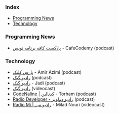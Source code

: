 ### Index

* [Programming News](#programming-news)
* [Technology](#technology)


### Programming News

* [پادکست کافه برنامه نویس](https://anchor.fm/codemy) - CafeCodemy (podcast)


### Technology

* [پارس کلیک](https://anchor.fm/parsclick/) - Amir Azimi (podcast)
* [رادیو گیک](https://soundcloud.com/jadijadi) (podcast)
* [رادیو گیک](https://anchor.fm/radiojadi) - Jadi (podcast)
* [رادیو گیک](https://www.youtube.com/playlist?list=PL-tKrPVkKKE1peHomci9EH7BmafxdXKGn) (videocast)
* [CodeNaline | کدنالین](https://castbox.fm/channel/id5066732) - Torham (podcast)
* [Radio Developer - رادیو دولوپر](https://castbox.fm/channel/id4407294) (podcast)
* [Radio Mi | رادیو میــ](https://www.youtube.com/playlist?list=PLRmRAhVbjeHqrc6Gf5DKu2eRJGkfo9A-Z) - Milad Nouri (videocast)
